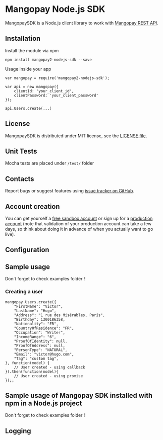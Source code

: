 Mangopay Node.js SDK
=================================================
MangopaySDK is a Node.js client library to work with
[Mangopay REST API](http://docs.mangopay.com/api-references/).


Installation
-------------------------------------------------
Install the module via npm

    npm install mangopay2-nodejs-sdk --save

Usage inside your app

    var mangopay = require('mangopay2-nodejs-sdk');
    
    var api = new mangopay({
        clientId: 'your_client_id',
        clientPassword: 'your_client_password'
    });
    
    api.Users.create(...)

License
-------------------------------------------------
MangopaySDK is distributed under MIT license, see the 
[LICENSE file](https://github.com/Mangopay/mangopay2-nodejs-sdk/blob/master/LICENSE).


Unit Tests
-------------------------------------------------
Mocha tests are placed under ``/test/`` folder


Contacts
-------------------------------------------------
Report bugs or suggest features using
[issue tracker on GitHub](https://github.com/Mangopay/mangopay2-nodejs-sdk).

Account creation
-------------------------------------------------
You can get yourself a [free sandbox account](https://www.mangopay.com/signup/create-sandbox/) or sign up for a 
[production account](https://www.mangopay.com/signup/submit-your-app/go-live/) (note that validation of your production 
account can take a few days, so think about doing it in advance of when you actually want to go live).


Configuration
-------------------------------------------------


Sample usage
-------------------------------------------------
Don't forget to check examples folder !
    
### Creating a user ###

    mangopay.Users.create({
        "FirstName": "Victor",
        "LastName": "Hugo",
        "Address": "1 rue des Misérables, Paris",
        "Birthday": 1300186358, 
        "Nationality": "FR",
        "CountryOfResidence": "FR",
        "Occupation": "Writer", 
        "IncomeRange": "6", 
        "ProofOfIdentity": null,
        "ProofOfAddress": null, 
        "PersonType": "NATURAL", 
        "Email": "victor@hugo.com", 
        "Tag": "custom tag",
    }, function(model) {
        // User created - using callback
    }).then(function(model){ 
        // User created - using promise
    });;


Sample usage of Mangopay SDK installed with npm in a Node.js project
-------------------------------------------------
Don't forget to check examples folder !

Logging
-------------------------------------------------